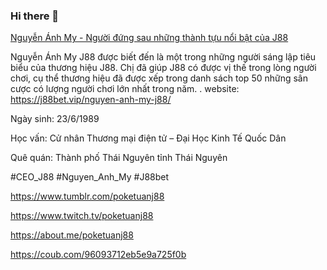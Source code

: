 ### Hi there 👋

[Nguyễn Ánh My - Người đứng sau những thành tựu nổi bật của J88](https://j88bet.vip/nguyen-anh-my-j88/)

Nguyễn Ánh My J88 được biết đến là một trong những người sáng lập tiêu biểu của thương hiệu J88. Chị đã giúp J88 có được vị thế trong lòng người chơi, cụ thể thương hiệu đã được xếp trong danh sách top 50 những sân cược có lượng người chơi lớn nhất trong năm. 
.
website: https://j88bet.vip/nguyen-anh-my-j88/

Ngày sinh: 23/6/1989

Học vấn: Cử nhân Thương mại điện tử – Đại Học Kinh Tế Quốc Dân

Quê quán: Thành phố Thái Nguyên tỉnh Thái Nguyên

#CEO_J88 #Nguyen_Anh_My  #J88bet

https://www.tumblr.com/poketuanj88

https://www.twitch.tv/poketuanj88

https://about.me/poketuanj88

https://coub.com/96093712eb5e9a725f0b
